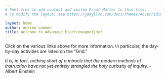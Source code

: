 ```yaml
---
# Feel free to add content and custom Front Matter to this file.
# To modify the layout, see https://jekyllrb.com/docs/themes/#overriding-theme-defaults

layout: home
author: Andrea Lommen
title: Welcome to Advanced Electromagnetism!
---
```


Click on the various links above for more information.  In particular, the day-by-day activities are listed on the "Grid."

_It is, in fact, nothing short of a miracle that the modern methods of instruction have not yet entirely strangled the holy curiosity of inquiry._ - Albert Einstein
